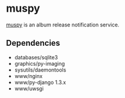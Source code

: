# muspy

[muspy](http://muspy.com) is an album release notification service.

## Dependencies

* databases/sqlite3
* graphics/py-imaging
* sysutils/daemontools
* www/nginx
* www/py-django 1.3.x
* www/uwsgi
